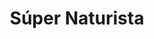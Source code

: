 ---
title: "Súper Naturista"
url: /ciudad-de-mexico/super-naturista/
shop: suplementos nutricionales
---